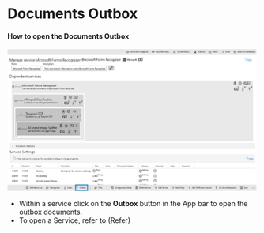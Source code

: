 # Documents Outbox

#### How to open the Documents Outbox

![](../assets/77.png)

* Within a service click on the **Outbox** button in the App bar to open the outbox documents.
* To open a Service, refer to \(Refer\)

